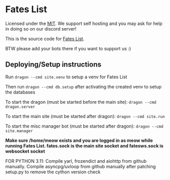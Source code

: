 # Fates List

Licensed under the [MIT](LICENSE). We support self hosting and you may ask for help in doing so on our discord server!

This is the source code for [Fates List](https://fateslist.xyz).

BTW please add your bots there if you want to support us :)

## Deploying/Setup instructions

Run ```dragon --cmd site.venv``` to setup a venv for Fates List

Then run ``dragon --cmd db.setup`` after activating the created venv to setup the databases

To start the dragon (must be started before the main site): ``dragon --cmd dragon.server``

To start the main site (must be started after dragon): ``dragon --cmd site.run``

To start the misc manager bot (must be started after dragon): ``dragon --cmd site.manager``

**Make sure /home/meow exists and you are logged in as meow while running Fates List. fates.sock is the main site socket and fatesws.sock is websocket socket**

FOR PYTHON 3.11: Compile yarl, frozendict and aiohttp from github manually. Compile asyncpg/uvloop from github manually after patching setup.py to remove the cython version check

